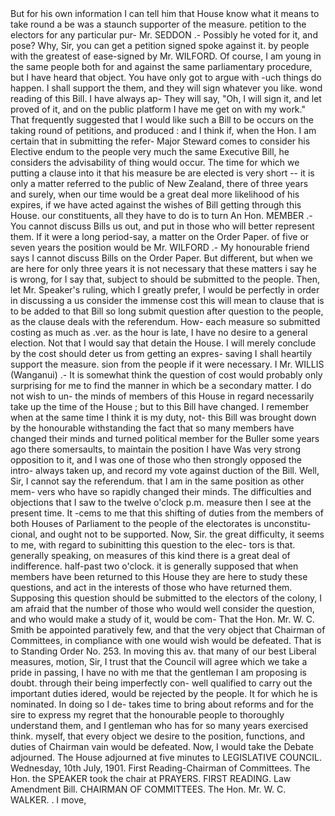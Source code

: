 <!-- PageHeader="Referendum Bill. [HOUSE.]" --> <!-- PageNumber="1901.]" --> But for his own information I can tell him that House know what it means to take round a be was a staunch supporter of the measure. petition to the electors for any particular pur- Mr. SEDDON .- Possibly he voted for it, and pose? Why, Sir, you can get a petition signed spoke against it. by people with the greatest of ease-signed by Mr. WILFORD. Of course, I am young in the same people both for and against the same parliamentary procedure, but I have heard that object. You have only got to argue with -uch things do happen. I shall support the them, and they will sign whatever you like. wond reading of this Bill. I have always ap- They will say, "Oh, I will sign it, and let proved of it, and on the public platform I have me get on with my work." That frequently suggested that I would like such a Bill to be occurs on the taking round of petitions, and produced : and I think if, when the Hon. I am certain that in submitting the refer- Major Steward comes to consider his Elective endum to the people very much the same Executive Bill, he considers the advisability of thing would occur. The time for which we putting a clause into it that his measure be are elected is very short -- it is only a matter referred to the public of New Zealand, there of three years and surely, when our time would be a great deal more likelihood of his expires, if we have acted against the wishes of Bill getting through this House. our constituents, all they have to do is to turn An Hon. MEMBER .- You cannot discuss Bills us out, and put in those who will better represent them. If it were a long period-say, a matter on the Order Paper. of five or seven years the position would be Mr. WILFORD .- My honourable friend says I cannot discuss Bills on the Order Paper. But different, but when we are here for only three years it is not necessary that these matters i say he is wrong, for I say that, subject to should be submitted to the people. Then, let Mr. Speaker's ruling, which I greatly prefer, I would be perfectly in order in discussing a us consider the immense cost this will mean to clause that is to be added to that Bill so long submit question after question to the people, as the clause deals with the referendum. How- each measure so submitted costing as much as .ver. as the hour is late, I have no desire to a general election. Not that I would say that detain the House. I will merely conclude by the cost should deter us from getting an expres- saving I shall heartily support the measure. sion from the people if it were necessary. I Mr. WILLIS (Wanganui) .- It is somewhat think the question of cost would probably only surprising for me to find the manner in which be a secondary matter. I do not wish to un- the minds of members of this House in regard necessarily take up the time of the House ; but to this Bill have changed. I remember when at the same time I think it is my duty, not- this Bill was brought down by the honourable withstanding the fact that so many members have changed their minds and turned political member for the Buller some years ago there somersaults, to maintain the position I have Was very strong opposition to it, and I was one of those who then strongly opposed the intro- always taken up, and record my vote against duction of the Bill. Well, Sir, I cannot say the referendum. that I am in the same position as other mem- vers who have so rapidly changed their minds. The difficulties and objections that I saw to the twelve o'clock p.m. measure then I see at the present time. It -cems to me that this shifting of duties from the members of both Houses of Parliament to the people of the electorates is unconstitu- cional, and ought not to be supported. Now, Sir. the great difficulty, it seems to me, with regard to subinitting this question to the elec- tors is that. generally speaking, on measures of this kind there is a great deal of indifference. half-past two o'clock. it is generally supposed that when members have been returned to this House they are here to study these questions, and act in the interests of those who have returned them. Supposing this question should be submitted to the electors of the colony, I am afraid that the number of those who would well consider the question, and who would make a study of it, would be com- That the Hon. Mr. W. C. Smith be appointed paratively few, and that the very object that Chairman of Committees, in compliance with one would wish would be defeated. That is to Standing Order No. 253. In moving this av. that many of our best Liberal measures, motion, Sir, I trust that the Council will agree which we take a pride in passing, I have no with me that the gentleman I am proposing is doubt. through their being imperfectly con- well qualified to carry out the important duties idered, would be rejected by the people. It for which he is nominated. In doing so I de- takes time to bring about reforms and for the sire to express my regret that the honourable people to thoroughly understand them, and I gentleman who has for so many years exercised think. myself, that every object we desire to the position, functions, and duties of Chairman vain would be defeated. Now, I would take the <!-- PageHeader="Referendum Bill." --> <!-- PageNumber="225" --> <!-- PageNumber="." --> Debate adjourned. The House adjourned at five minutes to LEGISLATIVE COUNCIL. Wednesday, 10th July, 1901. First Reading-Chairman of Committees. The Hon. the SPEAKER took the chair at PRAYERS. FIRST READING. Law Amendment Bill. CHAIRMAN OF COMMITTEES. The Hon. Mr. W. C. WALKER. . I move, 